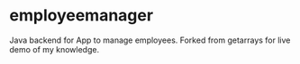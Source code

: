 # employeemanager
Java backend for App to manage employees. Forked from getarrays for live demo of my knowledge.

